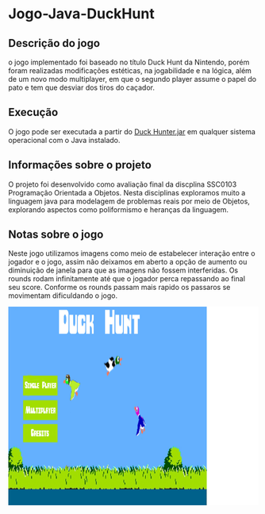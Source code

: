# Jogo-Java-DuckHunt

## Descrição do jogo
o jogo implementado foi baseado no título Duck Hunt da Nintendo, porém foram realizadas modificações estéticas, na jogabilidade e na lógica, além de um novo modo multiplayer, em que o segundo player assume o papel do pato e tem que desviar dos tiros do caçador.

## Execução
O jogo pode ser executada a partir do [Duck Hunter.jar](https://github.com/EwertonPSA/Jogo-Java-DuckHunt/blob/master/Duck%20Hunt.jar) em qualquer sistema operacional com o Java instalado.

## Informações sobre o projeto
O projeto foi desenvolvido como avaliação final da discplina SSC0103 Programação Orientada a Objetos. Nesta disciplinas exploramos muito a linguagem java para modelagem de problemas reais por meio de Objetos, explorando aspectos como poliformismo e heranças da linguagem.

## Notas sobre o jogo
Neste jogo utilizamos imagens como meio de estabelecer interação entre o jogador e o jogo, assim não deixamos em aberto a opção de aumento ou diminuição de janela para que as imagens não fossem interferidas. Os rounds rodam infinitamente até que o jogador perca repassando ao final seu score. Conforme os rounds passam mais rapido os passaros se movimentam dificuldando o jogo.

<img src="https://raw.githubusercontent.com/EwertonPSA/Jogo-Java-DuckHunt/master/sprites/DuckMenu.jpg" width="1700" height="400" />
